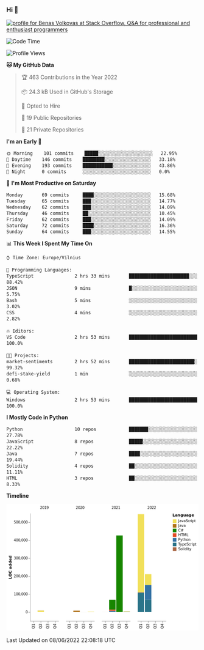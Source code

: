 ### Hi 👋
<a href="https://stackoverflow.com/users/14954249/benas-volkovas"><img src="https://stackoverflow.com/users/flair/14954249.png?theme=dark" width="208" height="58" alt="profile for Benas Volkovas at Stack Overflow, Q&amp;A for professional and enthusiast programmers" title="profile for Benas Volkovas at Stack Overflow, Q&amp;A for professional and enthusiast programmers"></a>

<!--START_SECTION:waka-->
![Code Time](http://img.shields.io/badge/Code%20Time-0%20secs-blue)

![Profile Views](http://img.shields.io/badge/Profile%20Views-0-blue)

**🐱 My GitHub Data** 

> 🏆 463 Contributions in the Year 2022
 > 
> 📦 24.3 kB Used in GitHub's Storage 
 > 
> 💼 Opted to Hire
 > 
> 📜 19 Public Repositories 
 > 
> 🔑 21 Private Repositories  
 > 
**I'm an Early 🐤** 

```text
🌞 Morning    101 commits    █████░░░░░░░░░░░░░░░░░░░░   22.95% 
🌆 Daytime    146 commits    ████████░░░░░░░░░░░░░░░░░   33.18% 
🌃 Evening    193 commits    ███████████░░░░░░░░░░░░░░   43.86% 
🌙 Night      0 commits      ░░░░░░░░░░░░░░░░░░░░░░░░░   0.0%

```
📅 **I'm Most Productive on Saturday** 

```text
Monday       69 commits     ████░░░░░░░░░░░░░░░░░░░░░   15.68% 
Tuesday      65 commits     ███░░░░░░░░░░░░░░░░░░░░░░   14.77% 
Wednesday    62 commits     ███░░░░░░░░░░░░░░░░░░░░░░   14.09% 
Thursday     46 commits     ██░░░░░░░░░░░░░░░░░░░░░░░   10.45% 
Friday       62 commits     ███░░░░░░░░░░░░░░░░░░░░░░   14.09% 
Saturday     72 commits     ████░░░░░░░░░░░░░░░░░░░░░   16.36% 
Sunday       64 commits     ███░░░░░░░░░░░░░░░░░░░░░░   14.55%

```


📊 **This Week I Spent My Time On** 

```text
⌚︎ Time Zone: Europe/Vilnius

💬 Programming Languages: 
TypeScript               2 hrs 33 mins       ██████████████████████░░░   88.42% 
JSON                     9 mins              █░░░░░░░░░░░░░░░░░░░░░░░░   5.75% 
Bash                     5 mins              ░░░░░░░░░░░░░░░░░░░░░░░░░   3.02% 
CSS                      4 mins              ░░░░░░░░░░░░░░░░░░░░░░░░░   2.82%

🔥 Editors: 
VS Code                  2 hrs 53 mins       █████████████████████████   100.0%

🐱‍💻 Projects: 
market-sentiments        2 hrs 52 mins       ████████████████████████░   99.32% 
defi-stake-yield         1 min               ░░░░░░░░░░░░░░░░░░░░░░░░░   0.68%

💻 Operating System: 
Windows                  2 hrs 53 mins       █████████████████████████   100.0%

```

**I Mostly Code in Python** 

```text
Python                   10 repos            ███████░░░░░░░░░░░░░░░░░░   27.78% 
JavaScript               8 repos             █████░░░░░░░░░░░░░░░░░░░░   22.22% 
Java                     7 repos             ████░░░░░░░░░░░░░░░░░░░░░   19.44% 
Solidity                 4 repos             ██░░░░░░░░░░░░░░░░░░░░░░░   11.11% 
HTML                     3 repos             ██░░░░░░░░░░░░░░░░░░░░░░░   8.33%

```


**Timeline**

![Chart not found](https://raw.githubusercontent.com/BenasVolkovas/BenasVolkovas/main/charts/bar_graph.png) 


 Last Updated on 08/06/2022 22:08:18 UTC
<!--END_SECTION:waka-->
